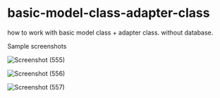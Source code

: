# basic-model-class-adapter-class
how to work with basic model class + adapter class. without database.

Sample screenshots

![Screenshot (555)](https://user-images.githubusercontent.com/44635651/173201127-e84987ee-54d3-453b-b6bb-11439d2b749d.png)

![Screenshot (556)](https://user-images.githubusercontent.com/44635651/173201132-f9c580e4-efb0-43e6-874f-52e39cd78a00.png)

![Screenshot (557)](https://user-images.githubusercontent.com/44635651/173201133-7f02b331-4d20-48d5-b36e-fc217f1bff3e.png)
